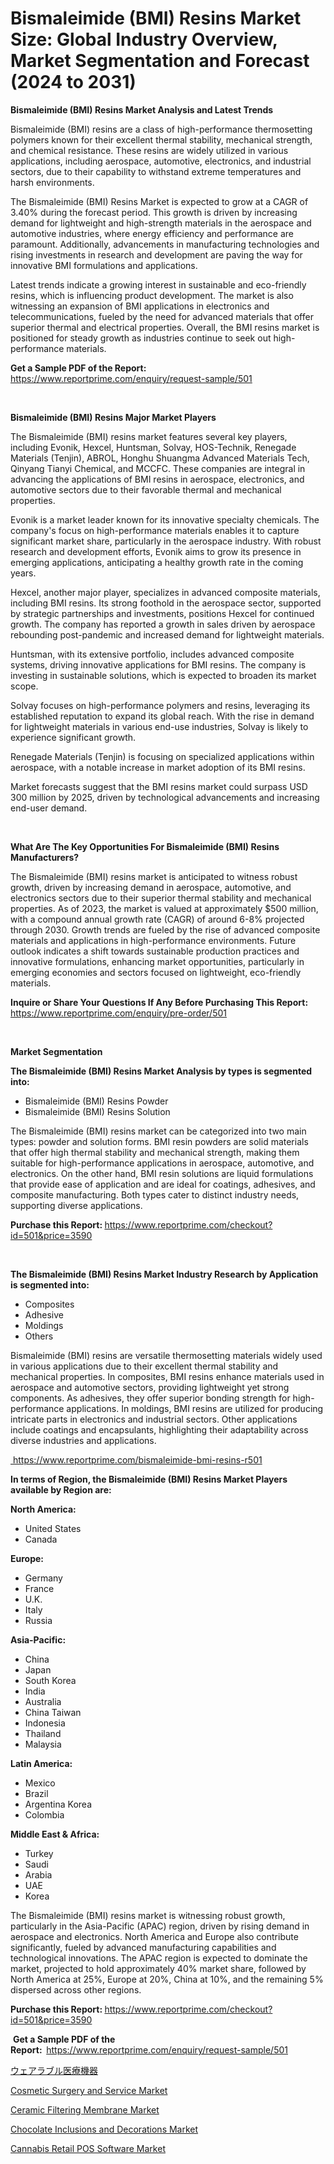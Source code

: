 <p><h1>Bismaleimide (BMI) Resins Market Size: Global Industry Overview, Market Segmentation and Forecast (2024 to 2031)</h1></p><p><strong>Bismaleimide (BMI) Resins Market Analysis and Latest Trends</strong></p>
<p><p>Bismaleimide (BMI) resins are a class of high-performance thermosetting polymers known for their excellent thermal stability, mechanical strength, and chemical resistance. These resins are widely utilized in various applications, including aerospace, automotive, electronics, and industrial sectors, due to their capability to withstand extreme temperatures and harsh environments.</p><p>The Bismaleimide (BMI) Resins Market is expected to grow at a CAGR of 3.40% during the forecast period. This growth is driven by increasing demand for lightweight and high-strength materials in the aerospace and automotive industries, where energy efficiency and performance are paramount. Additionally, advancements in manufacturing technologies and rising investments in research and development are paving the way for innovative BMI formulations and applications.</p><p>Latest trends indicate a growing interest in sustainable and eco-friendly resins, which is influencing product development. The market is also witnessing an expansion of BMI applications in electronics and telecommunications, fueled by the need for advanced materials that offer superior thermal and electrical properties. Overall, the BMI resins market is positioned for steady growth as industries continue to seek out high-performance materials.</p></p>
<p><strong>Get a Sample PDF of the Report:&nbsp;</strong> <a href="https://www.reportprime.com/enquiry/request-sample/501">https://www.reportprime.com/enquiry/request-sample/501</a></p>
<p>&nbsp;</p>
<p><strong>Bismaleimide (BMI) Resins Major Market Players</strong></p>
<p><p>The Bismaleimide (BMI) resins market features several key players, including Evonik, Hexcel, Huntsman, Solvay, HOS-Technik, Renegade Materials (Tenjin), ABROL, Honghu Shuangma Advanced Materials Tech, Qinyang Tianyi Chemical, and MCCFC. These companies are integral in advancing the applications of BMI resins in aerospace, electronics, and automotive sectors due to their favorable thermal and mechanical properties.</p><p>Evonik is a market leader known for its innovative specialty chemicals. The company's focus on high-performance materials enables it to capture significant market share, particularly in the aerospace industry. With robust research and development efforts, Evonik aims to grow its presence in emerging applications, anticipating a healthy growth rate in the coming years.</p><p>Hexcel, another major player, specializes in advanced composite materials, including BMI resins. Its strong foothold in the aerospace sector, supported by strategic partnerships and investments, positions Hexcel for continued growth. The company has reported a growth in sales driven by aerospace rebounding post-pandemic and increased demand for lightweight materials.</p><p>Huntsman, with its extensive portfolio, includes advanced composite systems, driving innovative applications for BMI resins. The company is investing in sustainable solutions, which is expected to broaden its market scope.</p><p>Solvay focuses on high-performance polymers and resins, leveraging its established reputation to expand its global reach. With the rise in demand for lightweight materials in various end-use industries, Solvay is likely to experience significant growth. </p><p>Renegade Materials (Tenjin) is focusing on specialized applications within aerospace, with a notable increase in market adoption of its BMI resins.</p><p>Market forecasts suggest that the BMI resins market could surpass USD 300 million by 2025, driven by technological advancements and increasing end-user demand.</p></p>
<p>&nbsp;</p>
<p><strong>What Are The Key Opportunities For Bismaleimide (BMI) Resins Manufacturers?</strong></p>
<p><p>The Bismaleimide (BMI) resins market is anticipated to witness robust growth, driven by increasing demand in aerospace, automotive, and electronics sectors due to their superior thermal stability and mechanical properties. As of 2023, the market is valued at approximately $500 million, with a compound annual growth rate (CAGR) of around 6-8% projected through 2030. Growth trends are fueled by the rise of advanced composite materials and applications in high-performance environments. Future outlook indicates a shift towards sustainable production practices and innovative formulations, enhancing market opportunities, particularly in emerging economies and sectors focused on lightweight, eco-friendly materials.</p></p>
<p><strong>Inquire or Share Your Questions If Any Before Purchasing This Report:</strong> <a href="https://www.reportprime.com/enquiry/pre-order/501">https://www.reportprime.com/enquiry/pre-order/501</a></p>
<p>&nbsp;</p>
<p><strong>Market Segmentation</strong></p>
<p><strong>The Bismaleimide (BMI) Resins Market Analysis by types is segmented into:</strong></p>
<p><ul><li>Bismaleimide (BMI) Resins Powder</li><li>Bismaleimide (BMI) Resins Solution</li></ul></p>
<p><p>The Bismaleimide (BMI) resins market can be categorized into two main types: powder and solution forms. BMI resin powders are solid materials that offer high thermal stability and mechanical strength, making them suitable for high-performance applications in aerospace, automotive, and electronics. On the other hand, BMI resin solutions are liquid formulations that provide ease of application and are ideal for coatings, adhesives, and composite manufacturing. Both types cater to distinct industry needs, supporting diverse applications.</p></p>
<p><strong>Purchase this Report:&nbsp;</strong><a href="https://www.reportprime.com/checkout?id=501&price=3590">https://www.reportprime.com/checkout?id=501&price=3590</a></p>
<p>&nbsp;</p>
<p><strong>The Bismaleimide (BMI) Resins Market Industry Research by Application is segmented into:</strong></p>
<p><ul><li>Composites</li><li>Adhesive</li><li>Moldings</li><li>Others</li></ul></p>
<p><p>Bismaleimide (BMI) resins are versatile thermosetting materials widely used in various applications due to their excellent thermal stability and mechanical properties. In composites, BMI resins enhance materials used in aerospace and automotive sectors, providing lightweight yet strong components. As adhesives, they offer superior bonding strength for high-performance applications. In moldings, BMI resins are utilized for producing intricate parts in electronics and industrial sectors. Other applications include coatings and encapsulants, highlighting their adaptability across diverse industries and applications.</p></p>
<p><a href="https://www.reportprime.com/bismaleimide-bmi-resins-r501">&nbsp;https://www.reportprime.com/bismaleimide-bmi-resins-r501</a></p>
<p><strong>In terms of Region, the Bismaleimide (BMI) Resins Market Players available by Region are:</strong></p>
<p>
    <p> <strong> North America: </strong>
        <ul>
            <li>United States</li>
            <li>Canada</li>
        </ul>
        </p> 
    <p> <strong> Europe: </strong>
        <ul>
            <li>Germany</li>
            <li>France</li>
            <li>U.K.</li>
            <li>Italy</li>
            <li>Russia</li>
        </ul>
        </p> 
    <p> <strong> Asia-Pacific: </strong>
        <ul>
            <li>China</li>
            <li>Japan</li>
            <li>South Korea</li>
            <li>India</li>
            <li>Australia</li>
            <li>China Taiwan</li>
            <li>Indonesia</li>
            <li>Thailand</li>
            <li>Malaysia</li>
        </ul>
        </p> 
    <p> <strong> Latin America: </strong>
        <ul>
            <li>Mexico</li>
            <li>Brazil</li>
            <li>Argentina Korea</li>
            <li>Colombia</li>
        </ul>
        </p> 
    <p> <strong> Middle East & Africa: </strong>
        <ul>
            <li>Turkey</li>
            <li>Saudi</li>
            <li>Arabia</li>
            <li>UAE</li>
            <li>Korea</li>
        </ul>
    </p>
    </p>
<p><p>The Bismaleimide (BMI) resins market is witnessing robust growth, particularly in the Asia-Pacific (APAC) region, driven by rising demand in aerospace and electronics. North America and Europe also contribute significantly, fueled by advanced manufacturing capabilities and technological innovations. The APAC region is expected to dominate the market, projected to hold approximately 40% market share, followed by North America at 25%, Europe at 20%, China at 10%, and the remaining 5% dispersed across other regions.</p></p>
<p><strong>Purchase this Report: </strong><a href="https://www.reportprime.com/checkout?id=501&price=3590">https://www.reportprime.com/checkout?id=501&price=3590</a></p>
<p>&nbsp;<strong>Get a Sample PDF of the Report:&nbsp;&nbsp;</strong><a href="https://www.reportprime.com/enquiry/request-sample/501">https://www.reportprime.com/enquiry/request-sample/501</a></p>
<p><strong></strong></p>
<p><p><a href="https://medium.com/@georgeannauce/%E5%B8%82%E5%A0%B4%E5%8B%95%E5%90%91%E3%81%AE%E6%98%8E%E3%82%89%E3%81%8B%E3%81%AB%E3%81%99%E3%82%8B-%E3%82%B0%E3%83%AD%E3%83%BC%E3%83%90%E3%83%AB%E3%82%A6%E3%82%A7%E3%82%A2%E3%83%A9%E3%83%96%E3%83%AB%E5%8C%BB%E7%99%82%E6%A9%9F%E5%99%A8%E5%B8%82%E5%A0%B4%E3%81%AE%E6%88%90%E9%95%B7%E3%81%A8%E5%9C%B0%E5%9F%9F%E5%88%A5%E3%81%AE%E6%B4%9E%E5%AF%9F-2024%E5%B9%B4-2031%E5%B9%B4-4305e1ff3463">ウェアラブル医療機器</a></p><p><a href="https://issuu.com/reportprime-2/docs/cosmetic-surgery-and-service-market_67666c9346fb64">Cosmetic Surgery and Service Market</a></p><p><a href="https://github.com/ryanbell8967/Market-Research-Report-List-1/blob/main/ceramic-filtering-membrane-market.md">Ceramic Filtering Membrane Market</a></p><p><a href="https://www.linkedin.com/pulse/global-perspectives-chocolate-inclusions-decorations-market-butdf?trackingId=xarwQolVQAmPeo4Cn8op9g%3D%3D">Chocolate Inclusions and Decorations Market</a></p><p><a href="https://medium.com/@rosslarkin1962/mapping-the-cannabis-retail-pos-software-market-trends-challenges-and-breakthroughs-2024-2031-14571d7a2892">Cannabis Retail POS Software Market</a></p></p>